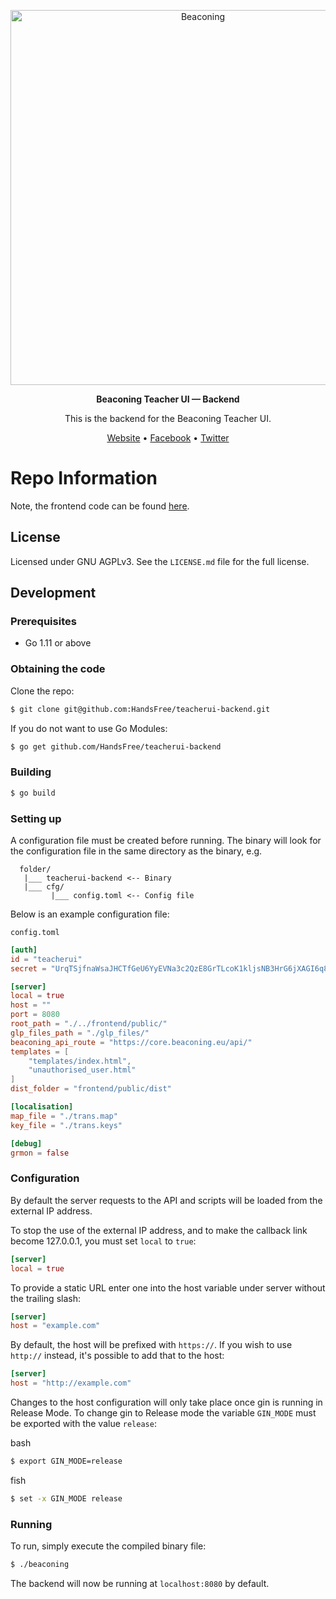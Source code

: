 <p align="center">
  <img width="600" src="http://beaconing.eu/wp-content/themes/beaconing/images/logo/original_version_(black).png" alt="Beaconing">
</p>
<p align="center">
  <strong>Beaconing Teacher UI &mdash; Backend</strong>
</p>
<p align="center">
  This is the backend for the Beaconing Teacher UI.
</p>
<p align="center">
  <a href="http://beaconing.eu/">Website</a> • <a href="https://www.facebook.com/beaconing/">Facebook</a> • <a href="https://twitter.com/BeaconingEU">Twitter</a>
</p>

# Repo Information
Note, the frontend code can be found [here](//github.com/HandsFree/teacherui-frontend).

## License
Licensed under GNU AGPLv3. See the `LICENSE.md` file for the full license.

## Development
### Prerequisites

- Go 1.11 or above

### Obtaining the code
Clone the repo:
```bash
$ git clone git@github.com:HandsFree/teacherui-backend.git
```

If you do not want to use Go Modules:
```bash
$ go get github.com/HandsFree/teacherui-backend
```

### Building
```bash
$ go build
```

### Setting up
A configuration file must be created before running. The binary will look for the
configuration file in the same directory as the binary, e.g.

```
  folder/
   |___ teacherui-backend <-- Binary
   |___ cfg/
         |___ config.toml <-- Config file
```

Below is an example configuration file:

`config.toml`
```toml
[auth]
id = "teacherui"
secret = "UrqTSjfnaWsaJHCTfGeU6YyEVNa3c2QzE8GrTLcoK1kljsNB3HrG6jXAGI6q8wKR"

[server]
local = true
host = ""
port = 8080
root_path = "./../frontend/public/"
glp_files_path = "./glp_files/"
beaconing_api_route = "https://core.beaconing.eu/api/"
templates = [
    "templates/index.html",
    "unauthorised_user.html"
]
dist_folder = "frontend/public/dist"

[localisation]
map_file = "./trans.map"
key_file = "./trans.keys"

[debug]
grmon = false
```

### Configuration
By default the server requests to the API and scripts will be loaded from the external IP address.

To stop the use of the external IP address, and to make the callback link become 127.0.0.1, you must set `local` to `true`:

```toml
[server]
local = true
```

To provide a static URL enter one into the host variable under server without the trailing slash:

```toml
[server]
host = "example.com"
```

By default, the host will be prefixed with `https://`. If you wish to use `http://` instead, it's possible to add that to the host:
```toml
[server]
host = "http://example.com"
```

Changes to the host configuration will only take place once gin is running in Release Mode.
To change gin to Release mode the variable `GIN_MODE` must be exported with the value `release`:

bash
```bash
$ export GIN_MODE=release
```

fish
```bash
$ set -x GIN_MODE release
```

### Running
To run, simply execute the compiled binary file:

```bash
$ ./beaconing
```

The backend will now be running at `localhost:8080` by default.